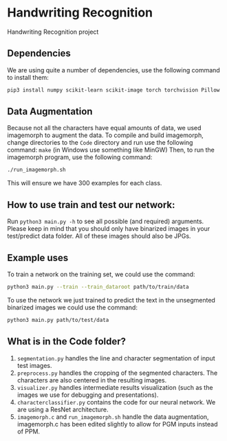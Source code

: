 # Handwriting Recognition
Handwriting Recognition project

## Dependencies
We are using quite a number of dependencies, use the following command to install them:  
```bash
pip3 install numpy scikit-learn scikit-image torch torchvision Pillow
```

## Data Augmentation
Because not all the characters have equal amounts of data, we used imagemorph  to augment the data. To compile and build imagemorph, change directories to the `Code` directory and run use the following command: `make` (in Windows use something like MinGW)
Then, to run the imagemorph program, use the following command:
```bash
./run_imagemorph.sh
```
This will ensure we have 300 examples for each class.


## How to use train and test our network:
Run `python3 main.py -h` to see all possible (and required) arguments. Please keep in mind that you should only have binarized images in your test/predict data folder. All of these images should also be JPGs.  

## Example uses
To train a network on the training set, we could use the command:
```bash
python3 main.py --train --train_dataroot path/to/train/data
```  

To use the network we just trained to predict the text in the unsegmented binarized images we could use the command:

```bash
python3 main.py path/to/test/data
```

## What is in the Code folder?
1. `segmentation.py` handles the line and character segmentation of input test images.
2. `preprocess.py` handles the cropping of the segmented characters. The characters are also centered in the resulting images.
3. `visualizer.py` handles intermediate results visualization (such as the images we use for debugging and presentations).
4. `characterclassifier.py` contains the code for our neural network. We are using a ResNet architecture.
5. `imagemorph.c` and `run_imagemorph.sh` handle the data augmentation, imagemorph.c has been edited slightly to allow for PGM inputs instead of PPM. 